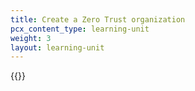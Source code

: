 ```yaml
---
title: Create a Zero Trust organization
pcx_content_type: learning-unit
weight: 3
layout: learning-unit
---
```


{{<render file="zero-trust/_create-zero-trust-org.md">}}
